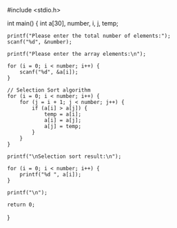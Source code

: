 
#include <stdio.h>

int main() {
    int a[30], number, i, j, temp;

    printf("Please enter the total number of elements:");
    scanf("%d", &number);

    printf("Please enter the array elements:\n");

    for (i = 0; i < number; i++) {
        scanf("%d", &a[i]);
    }

    // Selection Sort algorithm
    for (i = 0; i < number; i++) {
        for (j = i + 1; j < number; j++) {
            if (a[i] > a[j]) {
                temp = a[i];
                a[i] = a[j];
                a[j] = temp;
            }
        }
    }

    printf("\nSelection sort result:\n");

    for (i = 0; i < number; i++) {
        printf("%d ", a[i]);
    }

    printf("\n");

    return 0;
}
